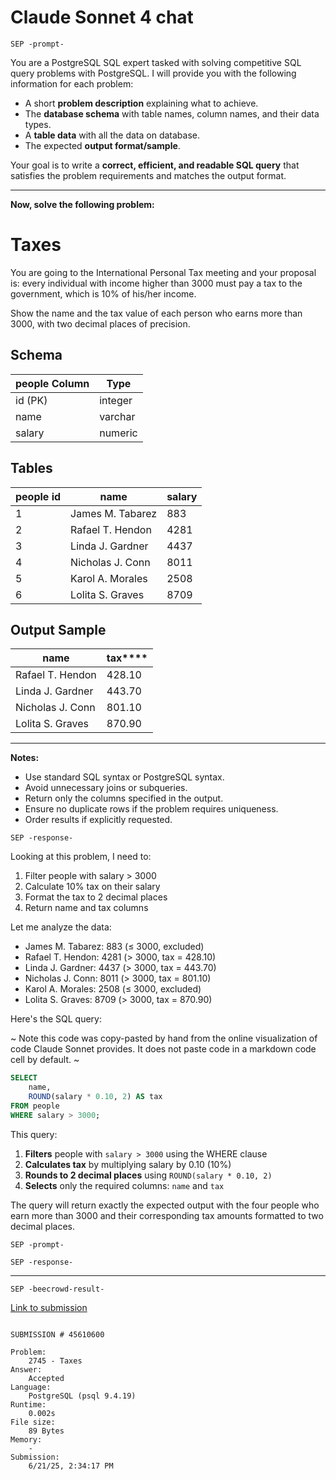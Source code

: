 # Claude Sonnet 4 chat

`SEP -prompt-`

You are a PostgreSQL SQL expert tasked with solving competitive SQL query problems with PostgreSQL. I will provide you with the following information for each problem:

* A short **problem description** explaining what to achieve.
* The **database schema** with table names, column names, and their data types.
* A **table data** with all the data on database.
* The expected **output format/sample**.

Your goal is to write a **correct, efficient, and readable SQL query** that satisfies the problem requirements and matches the output format.

---

**Now, solve the following problem:**

# Taxes

You are going to the International Personal Tax meeting and your proposal is: every individual with income higher than 3000 must pay a tax to the government, which is 10% of his/her income.  
  
Show the name and the tax value of each person who earns more than 3000, with two decimal places of precision.

## Schema

people  **Column** | **Type**  
---|---  
id (PK) | integer  
name | varchar  
salary | numeric  
  
## Tables

people  **id** | **name** | **salary**  
---|---|---  
1 | James M. Tabarez | 883  
2 | Rafael T. Hendon | 4281  
3 | Linda J. Gardner | 4437  
4 | Nicholas J. Conn | 8011  
5 | Karol A. Morales | 2508  
6 | Lolita S. Graves | 8709  
  
## Output Sample

**name** |  **tax******  
---|---  
Rafael T. Hendon | 428.10  
Linda J. Gardner | 443.70  
Nicholas J. Conn | 801.10  
Lolita S. Graves | 870.90

---

**Notes:**

* Use standard SQL syntax or PostgreSQL syntax.
* Avoid unnecessary joins or subqueries.
* Return only the columns specified in the output.
* Ensure no duplicate rows if the problem requires uniqueness.
* Order results if explicitly requested.

`SEP -response-`

Looking at this problem, I need to:

1. Filter people with salary > 3000
2. Calculate 10% tax on their salary
3. Format the tax to 2 decimal places
4. Return name and tax columns

Let me analyze the data:
- James M. Tabarez: 883 (≤ 3000, excluded)
- Rafael T. Hendon: 4281 (> 3000, tax = 428.10)
- Linda J. Gardner: 4437 (> 3000, tax = 443.70)
- Nicholas J. Conn: 8011 (> 3000, tax = 801.10)
- Karol A. Morales: 2508 (≤ 3000, excluded)
- Lolita S. Graves: 8709 (> 3000, tax = 870.90)

Here's the SQL query:

~ Note this code was copy-pasted by hand from the online visualization of code Claude Sonnet provides. It does not paste code in a markdown code cell by default. ~

```sql
SELECT 
    name,
    ROUND(salary * 0.10, 2) AS tax
FROM people
WHERE salary > 3000;
```

This query:

1. **Filters** people with `salary > 3000` using the WHERE clause
2. **Calculates tax** by multiplying salary by 0.10 (10%)
3. **Rounds to 2 decimal places** using `ROUND(salary * 0.10, 2)`
4. **Selects** only the required columns: `name` and `tax`

The query will return exactly the expected output with the four people who earn more than 3000 and their corresponding tax amounts formatted to two decimal places.

`SEP -prompt-`



`SEP -response-`

---

`SEP -beecrowd-result-`

[Link to submission](https://judge.beecrowd.com/en/runs/code/45610600)

```

SUBMISSION # 45610600

Problem:
    2745 - Taxes 
Answer:
    Accepted 
Language:
    PostgreSQL (psql 9.4.19) 
Runtime:
    0.002s 
File size:
    89 Bytes 
Memory:
    - 
Submission:
    6/21/25, 2:34:17 PM 


```